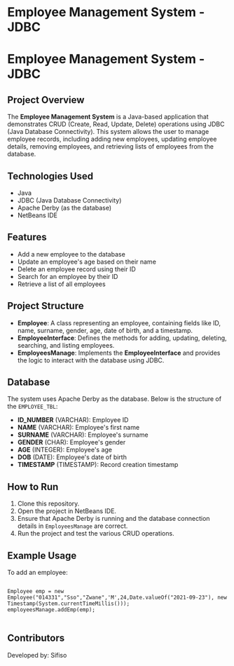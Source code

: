 <!DOCTYPE html>
<html lang="en">
<head>
    <meta charset="UTF-8">
    <meta name="viewport" content="width=device-width, initial-scale=1.0">
    <h1>Employee Management System - JDBC</h1>
</head>
<body>

<h1>Employee Management System - JDBC</h1>

<h2>Project Overview</h2>
<p>
    The <strong>Employee Management System</strong> is a Java-based application that demonstrates CRUD (Create, Read, Update, Delete) operations using JDBC (Java Database Connectivity). This system allows the user to manage employee records, including adding new employees, updating employee details, removing employees, and retrieving lists of employees from the database.
</p>

<h2>Technologies Used</h2>
<ul>
    <li>Java</li>
    <li>JDBC (Java Database Connectivity)</li>
    <li>Apache Derby (as the database)</li>
    <li>NetBeans IDE</li>
</ul>

<h2>Features</h2>
<ul>
    <li>Add a new employee to the database</li>
    <li>Update an employee's age based on their name</li>
    <li>Delete an employee record using their ID</li>
    <li>Search for an employee by their ID</li>
    <li>Retrieve a list of all employees</li>
</ul>

<h2>Project Structure</h2>
<ul>
    <li><strong>Employee</strong>: A class representing an employee, containing fields like ID, name, surname, gender, age, date of birth, and a timestamp.</li>
    <li><strong>EmployeeInterface</strong>: Defines the methods for adding, updating, deleting, searching, and listing employees.</li>
    <li><strong>EmployeesManage</strong>: Implements the <strong>EmployeeInterface</strong> and provides the logic to interact with the database using JDBC.</li>
</ul>

<h2>Database</h2>
<p>The system uses Apache Derby as the database. Below is the structure of the <code>EMPLOYEE_TBL</code>:</p>
<ul>
    <li><strong>ID_NUMBER</strong> (VARCHAR): Employee ID</li>
    <li><strong>NAME</strong> (VARCHAR): Employee's first name</li>
    <li><strong>SURNAME</strong> (VARCHAR): Employee's surname</li>
    <li><strong>GENDER</strong> (CHAR): Employee's gender</li>
    <li><strong>AGE</strong> (INTEGER): Employee's age</li>
    <li><strong>DOB</strong> (DATE): Employee's date of birth</li>
    <li><strong>TIMESTAMP</strong> (TIMESTAMP): Record creation timestamp</li>
</ul>

<h2>How to Run</h2>
<ol>
    <li>Clone this repository.</li>
    <li>Open the project in NetBeans IDE.</li>
    <li>Ensure that Apache Derby is running and the database connection details in <code>EmployeesManage</code> are correct.</li>
    <li>Run the project and test the various CRUD operations.</li>
</ol>

<h2>Example Usage</h2>
<p>To add an employee:</p>
<pre>
<code>
Employee emp = new Employee("014331","Sso","Zwane",'M',24,Date.valueOf("2021-09-23"), new Timestamp(System.currentTimeMillis()));
employeesManage.addEmp(emp);
</code>
</pre>

<h2>Contributors</h2>
<p>Developed by: Sifiso</p>

</body>
</html>
